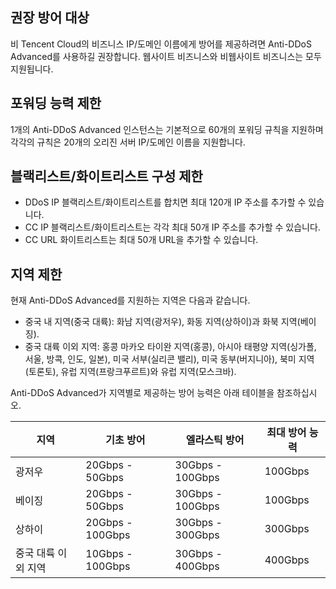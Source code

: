 

## 권장 방어 대상
비 Tencent Cloud의 비즈니스 IP/도메인 이름에게 방어를 제공하려면 Anti-DDoS Advanced를 사용하길 권장합니다. 웹사이트 비즈니스와 비웹사이트 비즈니스는 모두 지원됩니다.

## 포워딩 능력 제한
1개의 Anti-DDoS Advanced 인스턴스는 기본적으로 60개의 포워딩 규칙을 지원하며 각각의 규칙은 20개의 오리진 서버 IP/도메인 이름을 지원합니다.

## 블랙리스트/화이트리스트 구성 제한
- DDoS IP 블랙리스트/화이트리스트를 합치면 최대 120개 IP 주소를 추가할 수 있습니다.
- CC IP 블랙리스트/화이트리스트는 각각 최대 50개 IP 주소를 추가할 수 있습니다.
- CC URL 화이트리스트는 최대 50개 URL을 추가할 수 있습니다.

## 지역 제한
현재 Anti-DDoS Advanced를 지원하는 지역은 다음과 같습니다.
- 중국 내 지역(중국 대륙): 화남 지역(광저우), 화동 지역(상하이)과 화북 지역(베이징).
- 중국 대륙 이외 지역: 홍콩 마카오 타이완 지역(홍콩), 아시아 태평양 지역(싱가폴, 서울, 방콕, 인도, 일본), 미국 서부(실리콘 밸리), 미국 동부(버지니아), 북미 지역(토론토), 유럽 지역(프랑크푸르트)와 유럽 지역(모스크바).

Anti-DDoS Advanced가 지역별로 제공하는 방어 능력은 아래 테이블을 참조하십시오.

| 지역     | 기초 방어     | 엘라스틱 방어     | 최대 방어 능력 |
| -------- | ------------ | ------------ | ------------ |
| 광저우     | 20Gbps - 50Gbps  | 30Gbps - 100Gbps | 100Gbps      |
| 베이징     | 20Gbps - 50Gbps  | 30Gbps - 100Gbps | 100Gbps      |
| 상하이     | 20Gbps - 100Gbps | 30Gbps - 300Gbps | 300Gbps      |
| 중국 대륙 이외 지역 | 10Gbps - 100Gbps | 30Gbps - 400Gbps | 400Gbps      |

